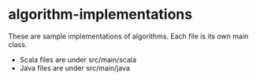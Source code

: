 # algorithm-implementations
These are sample implementations of algorithms. Each file is its own main class.
- Scala files are under src/main/scala
- Java files are under src/main/java
